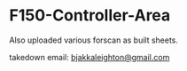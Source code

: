 # F150-Controller-Area

Also uploaded various forscan as built sheets.

takedown email: bjakkaleighton@gmail.com
